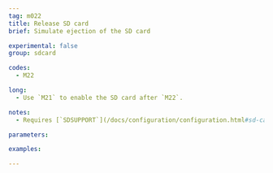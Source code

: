 ```yaml
---
tag: m022
title: Release SD card
brief: Simulate ejection of the SD card

experimental: false
group: sdcard

codes:
  - M22

long:
  - Use `M21` to enable the SD card after `M22`.

notes:
  - Requires [`SDSUPPORT`](/docs/configuration/configuration.html#sd-card-slot)

parameters:

examples:

---
```


